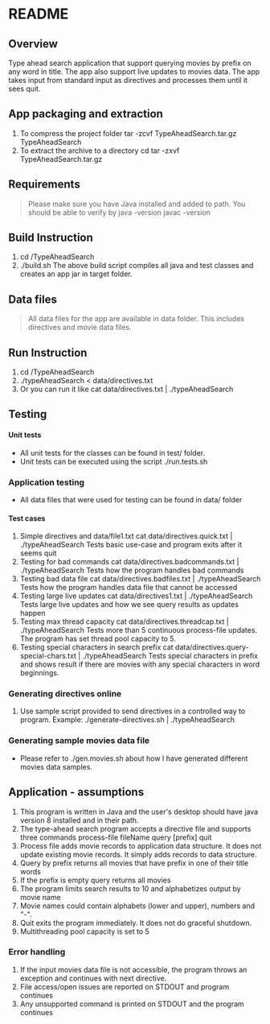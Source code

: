 # README

## Overview
Type ahead search application that support querying movies by prefix on any word in title. The app also support live updates to movies data. The app takes input
from standard input as directives and processes them until it sees quit.

## App packaging and extraction
1. To compress the project folder
	tar -zcvf TypeAheadSearch.tar.gz TypeAheadSearch
2. To extract the archive to a directory
	cd <working directory>
	tar -zxvf TypeAheadSearch.tar.gz

## Requirements
> Please make sure you have Java installed and added to path. 
> You should be able to verify by 
> java -version
> javac -version
 
## Build Instruction
1. cd <working directory>/TypeAheadSearch
2. ./build.sh
The above build script compiles all java and test classes and creates an app jar in target folder.

## Data files
> All data files for the app are available in data folder. This includes directives and movie data files.

## Run Instruction
1. cd <working-directory>/TypeAheadSearch
2. ./typeAheadSearch < data/directives.txt
3. Or you can run it like
	cat data/directives.txt | ./typeAheadSearch
  
## Testing
#### Unit tests
* All unit tests for the classes can be found in test/ folder.
* Unit tests can be executed using the script
	./run.tests.sh
	
### Application testing
* All data files that were used for testing can be found in data/ folder
#### Test cases
1. Simple directives and data/file1.txt
	cat data/directives.quick.txt | ./typeAheadSearch
	Tests basic use-case and program exits after it seems quit
2. Testing for bad commands
	cat data/directives.badcommands.txt | ./typeAheadSearch
	Tests how the program handles bad commands
3.  Testing bad data file
	cat data/directives.badfiles.txt | ./typeAheadSearch
	Tests how the program handles data file that cannot be accessed
4. Testing large live updates
	cat data/directives1.txt | ./typeAheadSearch
	Tests large live updates and how we see query results as updates happen
5. Testing max thread capacity
	cat data/directives.threadcap.txt | ./typeAheadSearch
	Tests more than 5 continuous process-file updates. The program has set thread pool capacity to 5.
6. Testing special characters in search prefix
	cat data/directives.query-special-chars.txt | ./typeAheadSearch
	Tests special characters in prefix and shows result if there are movies with any special characters in word beginnings.

	
### Generating directives online
1. Use sample script provided to send directives in a controlled way to program.
Example:
	./generate-directives.sh | ./typeAheadSearch 
	
### Generating sample movies data file
* Please refer to ./gen.movies.sh about how I have generated different movies data samples.


## Application - assumptions
1.	This program is written in Java and the user's desktop should have java version 8 installed and in their path.
2.	The type-ahead search program accepts a directive file and supports three commands
		process-file fileName
		query [prefix]
		quit
3.	Process file adds movie records to application data structure. It does not update existing movie records. It simply adds records to data structure.
4. Query by prefix returns all movies that have prefix in one of their title words
5. If the prefix is empty query returns all movies
6. The program limits search results to 10 and alphabetizes output by movie name
7. Movie names could contain alphabets (lower and upper), numbers and "-".
8. Quit exits the program immediately. It does not do graceful shutdown.
9. Multithreading pool capacity is set to 5  

### Error handling
1. If the input movies data file is not accessible, the program throws an exception and continues with next directive.
2. File access/open issues are reported on STDOUT and program continues
3. Any unsupported command is printed on STDOUT and the program continues


